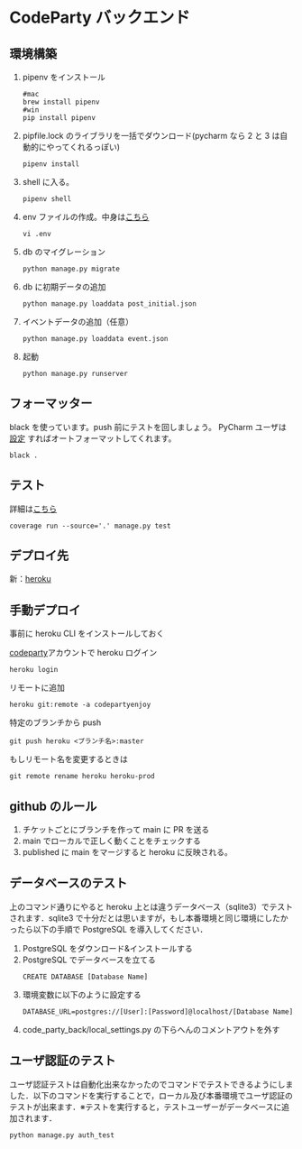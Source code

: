 # CodeParty バックエンド

## 環境構築

1. pipenv をインストール
   ```
   #mac
   brew install pipenv
   #win
   pip install pipenv
   ```
2. pipfile.lock のライブラリを一括でダウンロード(pycharm なら 2 と 3 は自動的にやってくれるっぽい)
   ```
   pipenv install
   ```
3. shell に入る。
   ```
   pipenv shell
   ```
4. env ファイルの作成。中身は[こちら](https://www.notion.so/ea4344dedbb444818cb1aad0f7b6b612?p=750a8dca400848d1a0ee8c8b1613d343)

   ```
   vi .env
   ```

5. db のマイグレーション

   ```
   python manage.py migrate
   ```

6. db に初期データの追加
   ```
   python manage.py loaddata post_initial.json
   ```
7. イベントデータの追加（任意）
   ```
   python manage.py loaddata event.json
   ```
8. 起動
   ```
   python manage.py runserver
   ```

## フォーマッター

black を使っています。push 前にテストを回しましょう。
PyCharm ユーザは[設定](https://www.notion.so/ea4344dedbb444818cb1aad0f7b6b612?p=98997f2292984e3ab4511f02f97cd21d) すればオートフォーマットしてくれます。

```
black .
```

## テスト

詳細は[こちら](https://www.notion.so/ea4344dedbb444818cb1aad0f7b6b612?p=6f0af3fa3f53409ab0f4feb14adb3038)

```
coverage run --source='.' manage.py test
```

## デプロイ先

新：[heroku](https://codepartyenjoy.herokuapp.com/)

## 手動デプロイ

事前に heroku CLI をインストールしておく

[codeparty](https://www.notion.so/e9be2d0a144c453d9c89ebb8cbdc6752)アカウントで heroku ログイン

```
heroku login
```

リモートに追加

```
heroku git:remote -a codepartyenjoy
```

特定のブランチから push

```
git push heroku <ブランチ名>:master
```

もしリモート名を変更するときは

```
git remote rename heroku heroku-prod
```

## github のルール

1. チケットごとにブランチを作って main に PR を送る
2. main でローカルで正しく動くことをチェックする
3. published に main をマージすると heroku に反映される。

## データベースのテスト

上のコマンド通りにやると heroku 上とは違うデータベース（sqlite3）でテストされます．sqlite3 で十分だとは思いますが，もし本番環境と同じ環境にしたかったら以下の手順で PostgreSQL を導入してください．

1. PostgreSQL をダウンロード&インストールする
2. PostgreSQL でデータベースを立てる
   ```
   CREATE DATABASE [Database Name]
   ```
3. 環境変数に以下のように設定する
   ```
   DATABASE_URL=postgres://[User]:[Password]@localhost/[Database Name]
   ```
4. code_party_back/local_settings.py の下らへんのコメントアウトを外す

## ユーザ認証のテスト

ユーザ認証テストは自動化出来なかったのでコマンドでテストできるようにしました．以下のコマンドを実行することで，ローカル及び本番環境でユーザ認証のテストが出来ます．※テストを実行すると，テストユーザーがデータベースに追加されます．

```
python manage.py auth_test
```
